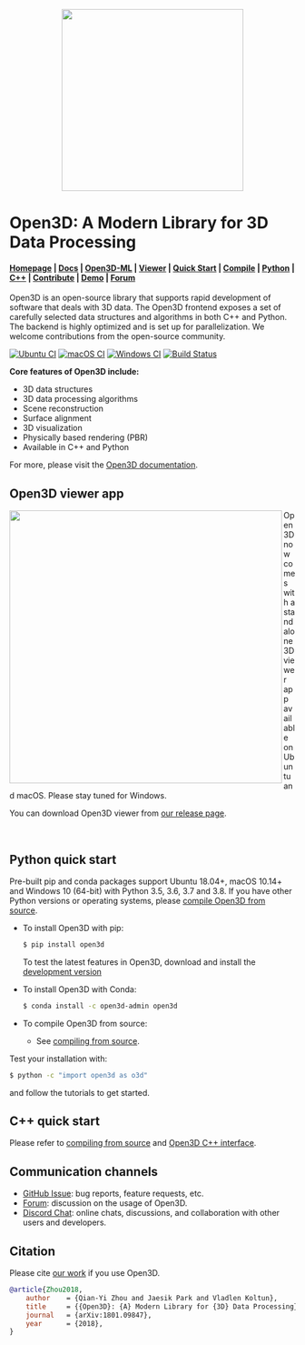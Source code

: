 <p align="center">
<img src="https://raw.githubusercontent.com/intel-isl/Open3D/master/docs/_static/open3d_logo_horizontal.png" width="320" />
</p>

# Open3D: A Modern Library for 3D Data Processing

<h4>
    <a href="http://www.open3d.org">Homepage</a> |
    <a href="http://www.open3d.org/docs">Docs</a> |
    <a href="https://github.com/intel-isl/Open3D-ML">Open3D-ML</a> |
    <a href="https://github.com/intel-isl/Open3D/releases">Viewer</a> |
    <a href="http://www.open3d.org/docs/release/getting_started.html">Quick Start</a> |
    <a href="http://www.open3d.org/docs/release/compilation.html">Compile</a> |
    <a href="http://www.open3d.org/docs/release/index.html#python-api-index">Python</a> |
    <a href="http://www.open3d.org/docs/release/cpp_api.html">C++</a> |
    <a href="http://www.open3d.org/docs/release/contribute/contribute.html">Contribute</a> |
    <a href="https://www.youtube.com/channel/UCRJBlASPfPBtPXJSPffJV-w">Demo</a> |
    <a href="https://forum.open3d.org">Forum</a>
</h4>

Open3D is an open-source library that supports rapid development of software
that deals with 3D data. The Open3D frontend exposes a set of carefully selected
data structures and algorithms in both C++ and Python. The backend is highly
optimized and is set up for parallelization. We welcome contributions from
the open-source community.

[![Ubuntu CI](https://github.com/intel-isl/Open3D/workflows/Ubuntu%20CI/badge.svg)](https://github.com/intel-isl/Open3D/actions?query=workflow%3A%22Ubuntu+CI%22)
[![macOS CI](https://github.com/intel-isl/Open3D/workflows/macOS%20CI/badge.svg)](https://github.com/intel-isl/Open3D/actions?query=workflow%3A%22macOS+CI%22)
[![Windows CI](https://github.com/intel-isl/Open3D/workflows/Windows%20CI/badge.svg)](https://github.com/intel-isl/Open3D/actions?query=workflow%3A%22Windows+CI%22)
[![Build Status](https://travis-ci.org/intel-isl/Open3D.svg?branch=master)](https://travis-ci.org/intel-isl/)

**Core features of Open3D include:**

* 3D data structures
* 3D data processing algorithms
* Scene reconstruction
* Surface alignment
* 3D visualization
* Physically based rendering (PBR)
* Available in C++ and Python

For more, please visit the [Open3D documentation](http://www.open3d.org/docs).

## Open3D viewer app

<img align="left" width="480" src="https://raw.githubusercontent.com/intel-isl/Open3D/master/docs/_static/open3d_viewer.png">

Open3D now comes with a standalone 3D viewer app available on Ubuntu and macOS.
Please stay tuned for Windows.

You can download Open3D viewer from
[our release page](https://github.com/intel-isl/Open3D/releases).

<br clear="left"/>

## Python quick start

Pre-built pip and conda packages support Ubuntu 18.04+, macOS 10.14+ and
Windows 10 (64-bit) with Python 3.5, 3.6, 3.7 and 3.8. If you have other Python
versions or operating systems, please
[compile Open3D from source](http://www.open3d.org/docs/release/compilation.html).

* To install Open3D with pip:

    ```bash
    $ pip install open3d
    ```
    To test the latest features in Open3D, download and install the [development version](http://www.open3d.org/docs/latest/getting_started.html#development-version-pip)

* To install Open3D with Conda:

    ```bash
    $ conda install -c open3d-admin open3d
    ```

* To compile Open3D from source:
    * See [compiling from source](http://www.open3d.org/docs/release/compilation.html).

Test your installation with:

```bash
$ python -c "import open3d as o3d"
```

and follow the tutorials to get started.

## C++ quick start

Please refer to [compiling from source](http://www.open3d.org/docs/release/compilation.html)
and [Open3D C++ interface](http://www.open3d.org/docs/release/tutorial/C++/cplusplus_interface.html).

## Communication channels

* [GitHub Issue](https://github.com/intel-isl/Open3D/issues): bug reports,
  feature requests, etc.
* [Forum](https://forum.open3d.org): discussion on the usage of Open3D.
* [Discord Chat](https://discord.gg/D35BGvn): online chats, discussions,
  and collaboration with other users and developers.

## Citation

Please cite [our work](https://arxiv.org/abs/1801.09847) if you use Open3D.

```bib
@article{Zhou2018,
    author    = {Qian-Yi Zhou and Jaesik Park and Vladlen Koltun},
    title     = {{Open3D}: {A} Modern Library for {3D} Data Processing},
    journal   = {arXiv:1801.09847},
    year      = {2018},
}
```
